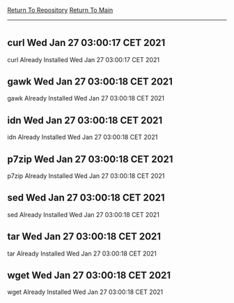 [Return To Repository](https://github.com/bast69/piholeparser/)
[Return To Main](https://github.com/bast69/piholeparser/blob/master/RecentRunLogs/Mainlog.md)
____________________________________
# 
## curl Wed Jan 27 03:00:17 CET 2021
curl Already Installed Wed Jan 27 03:00:17 CET 2021
## gawk Wed Jan 27 03:00:18 CET 2021
gawk Already Installed Wed Jan 27 03:00:18 CET 2021
## idn Wed Jan 27 03:00:18 CET 2021
idn Already Installed Wed Jan 27 03:00:18 CET 2021
## p7zip Wed Jan 27 03:00:18 CET 2021
p7zip Already Installed Wed Jan 27 03:00:18 CET 2021
## sed Wed Jan 27 03:00:18 CET 2021
sed Already Installed Wed Jan 27 03:00:18 CET 2021
## tar Wed Jan 27 03:00:18 CET 2021
tar Already Installed Wed Jan 27 03:00:18 CET 2021
## wget Wed Jan 27 03:00:18 CET 2021
wget Already Installed Wed Jan 27 03:00:18 CET 2021
